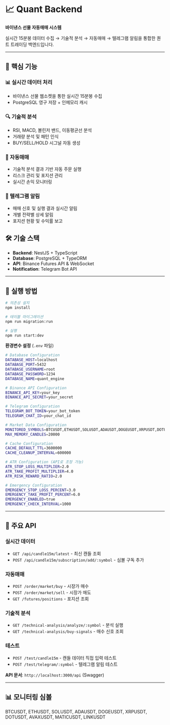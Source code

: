# 📈 Quant Backend

**바이낸스 선물 자동매매 시스템**

실시간 15분봉 데이터 수집 → 기술적 분석 → 자동매매 → 텔레그램 알림을 통합한 퀀트 트레이딩 백엔드입니다.

---

## 🎯 핵심 기능

### 📊 실시간 데이터 처리

- 바이낸스 선물 웹소켓을 통한 실시간 15분봉 수집
- PostgreSQL 영구 저장 + 인메모리 캐시

### 🔍 기술적 분석

- RSI, MACD, 볼린저 밴드, 이동평균선 분석
- 거래량 분석 및 패턴 인식
- BUY/SELL/HOLD 시그널 자동 생성

### 🤖 자동매매

- 기술적 분석 결과 기반 자동 주문 실행
- 리스크 관리 및 포지션 관리
- 실시간 손익 모니터링

### 📱 텔레그램 알림

- 매매 신호 및 실행 결과 실시간 알림
- 개별 전략별 상세 알림
- 포지션 현황 및 수익률 보고

## 🛠️ 기술 스택

- **Backend**: NestJS + TypeScript
- **Database**: PostgreSQL + TypeORM
- **API**: Binance Futures API & WebSocket
- **Notification**: Telegram Bot API

---

## 🚀 실행 방법

```bash
# 의존성 설치
npm install

# 테이블 마이그레이션
npm run migration:run

# 실행
npm run start:dev
```

**환경변수 설정** (`.env` 파일)

```bash
# Database Configuration
DATABASE_HOST=localhost
DATABASE_PORT=5432
DATABASE_USERNAME=root
DATABASE_PASSWORD=1234
DATABASE_NAME=quant_engine

# Binance API Configuration
BINANCE_API_KEY=your_key
BINANCE_API_SECRET=your_secret

# Telegram Configuration
TELEGRAM_BOT_TOKEN=your_bot_token
TELEGRAM_CHAT_ID=your_chat_id

# Market Data Configuration
MONITORED_SYMBOLS=BTCUSDT,ETHUSDT,SOLUSDT,ADAUSDT,DOGEUSDT,XRPUSDT,DOTUSDT,AVAXUSDT,MATICUSDT,LINKUSDT
MAX_MEMORY_CANDLES=20000

# Cache Configuration
CACHE_DEFAULT_TTL=3600000
CACHE_CLEANUP_INTERVAL=600000

# ATR Configuration (API로 조정 가능)
ATR_STOP_LOSS_MULTIPLIER=2.0
ATR_TAKE_PROFIT_MULTIPLIER=4.0
ATR_RISK_REWARD_RATIO=2.0

# Emergency Configuration
EMERGENCY_STOP_LOSS_PERCENT=3.0
EMERGENCY_TAKE_PROFIT_PERCENT=6.0
EMERGENCY_ENABLED=true
EMERGENCY_CHECK_INTERVAL=1000
```

---

## 📡 주요 API

### 실시간 데이터

- `GET /api/candle15m/latest` - 최신 캔들 조회
- `POST /api/candle15m/subscription/add/:symbol` - 심볼 구독 추가

### 자동매매

- `POST /order/market/buy` - 시장가 매수
- `POST /order/market/sell` - 시장가 매도
- `GET /futures/positions` - 포지션 조회

### 기술적 분석

- `GET /technical-analysis/analyze/:symbol` - 분석 실행
- `GET /technical-analysis/buy-signals` - 매수 신호 조회

### 테스트

- `POST /test/candle15m` - 캔들 데이터 직접 입력 테스트
- `POST /test/telegram/:symbol` - 텔레그램 알림 테스트

**API 문서**: `http://localhost:3000/api` (Swagger)

---

## 📊 모니터링 심볼

BTCUSDT, ETHUSDT, SOLUSDT, ADAUSDT, DOGEUSDT, XRPUSDT, DOTUSDT, AVAXUSDT, MATICUSDT, LINKUSDT
